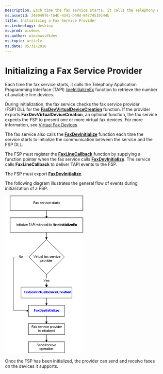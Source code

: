 ```yaml
---
Description: Each time the fax service starts, it calls the Telephony Application Programming Interface (TAPI) lineInitializeEx function to retrieve the number of available line devices.
ms.assetid: 24804976-fb4b-4341-b49d-84774519244b
title: Initializing a Fax Service Provider
ms.technology: desktop
ms.prod: windows
ms.author: windowssdkdev
ms.topic: article
ms.date: 05/31/2018
---
```


# Initializing a Fax Service Provider

Each time the fax service starts, it calls the Telephony Application Programming Interface (TAPI) [lineInitializeEx](http://msdn.microsoft.com/library/en-us/tapi/tapi2/lineinitializeex.asp) function to retrieve the number of available line devices.

During initialization, the fax service checks the fax service provider (FSP) DLL for the [**FaxDevVirtualDeviceCreation**](-mfax-faxdevvirtualdevicecreation.md) function. If the provider exports **FaxDevVirtualDeviceCreation**, an optional function, the fax service expects the FSP to present one or more virtual fax devices. For more information, see [Virtual Fax Devices](-mfax-virtual-fax-devices.md).

The fax service also calls the [**FaxDevInitialize**](-mfax-faxdevinitialize.md) function each time the service starts to initialize the communication between the service and the FSP DLL.

The FSP must register the [**FaxLineCallback**](-mfax-faxlinecallback.md) function by supplying a function pointer when the fax service calls [**FaxDevInitialize**](-mfax-faxdevinitialize.md). The service calls **FaxLineCallback** to deliver TAPI events to the FSP.

The FSP must export [**FaxDevInitialize**](-mfax-faxdevinitialize.md).

The following diagram illustrates the general flow of events during initialization of a FSP.

![fax service provider initialization](images/faxsvc2.png)

Once the FSP has been initialized, the provider can send and receive faxes on the devices it supports.

 

 



